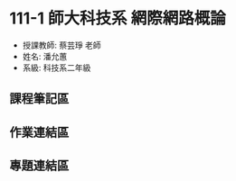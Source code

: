 # 111-1 師大科技系 網際網路概論
  * 授課教師: 蔡芸琤 老師
  * 姓名: 潘允蕙
  * 系級: 科技系二年級
  ## 課程筆記區
  ## 作業連結區
  ## 專題連結區
  
